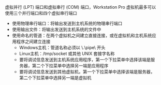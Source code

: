 虚拟并行 (LPT) 端口和虚拟串行 (COM) 端口，Workstation Pro 虚拟机最多可以使用三个并行端口和四个虚拟串行端口

- 使用物理串行端口：将输出发送到主机系统的物理串行端口
- 使用输出文件：将输出发送到主机系统的文件中
- 使用命名的管道：在两个虚拟机之间建立直接连接，或在虚拟机和主机系统应用程序之间建立连接
  - Windows主机：管道名称必须以 \\.\pipe\ 开头
  - Linux主机：/tmp/socket 或其他 UNIX 套接字名称
  - 要将调试信息发送到主机系统应用程序，第一个下拉菜单中选择该端是服务器，第二个下拉菜单中选择另一端是应用程序
  - 要将调试信息发送到其他虚拟机，第一个下拉菜单中选择该端是服务器，第二个下拉菜单中选择另一端是虚拟机